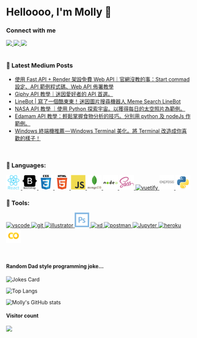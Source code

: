 # Helloooo, I'm Molly 👋



### Connect with me

<div > 
 
  <a href="https://molly1024.medium.com/" target="_blank">
      <img src="https://img.shields.io/badge/medium-%2312100E.svg?&style=for-the-badge&logo=medium&logoColor=white" />
  </a>
    
  <a href="mailto:momolly1024@gmail.com">
      <img src="https://img.shields.io/badge/-mail-red?style=for-the-badge&logo=gmail&logoColor=white"/>
  </a>

<!--   <a href="https://reurl.cc/ogLrDl" target="_blank">
      <img src="https://img.shields.io/badge/-resume-green?style=for-the-badge&logo=gitlab&logoColor=white"/>
  </a> -->
  
  <a href="https://momolly1024.github.io/momolly1024/" target="_blank">
      <img src="https://img.shields.io/badge/My%20Website-blue?style=for-the-badge"/>
  </a>

</div>

<br>


<div> 
 <h3 >📝 Latest Medium Posts</h3>

<!-- BLOG-POST-LIST:START -->
- [使用 Fast API + Render 架設免費 Web API｜官網沒教的事：Start commad 設定、API 範例程式碼、Web API 佈署教學](https://molly1024.medium.com/%E4%BD%BF%E7%94%A8-fast-api-render-%E6%9E%B6%E8%A8%AD%E5%85%8D%E8%B2%BB-web-api-%E5%AE%98%E7%B6%B2%E6%B2%92%E6%95%99%E7%9A%84%E4%BA%8B-start-commad-%E8%A8%AD%E5%AE%9A-api-%E7%AF%84%E4%BE%8B%E7%A8%8B%E5%BC%8F%E7%A2%BC-web-api-%E4%BD%88%E7%BD%B2%E6%95%99%E5%AD%B8-6da2a5a6a74e?source=rss-a56684c76423------2)
- [Giphy API 教學｜迷因愛好者的 API 首選。](https://molly1024.medium.com/giphy-api-%E6%95%99%E5%AD%B8-%E8%BF%B7%E5%9B%A0%E6%84%9B%E5%A5%BD%E8%80%85%E7%9A%84-api-%E9%A6%96%E9%81%B8-17a7b20bcd17?source=rss-a56684c76423------2)
- [LineBot | 寫了一個酷東東！ 迷因圖片搜尋機器人 Meme Search LineBot](https://molly1024.medium.com/linebot-%E5%AF%AB%E4%BA%86%E4%B8%80%E5%80%8B%E9%85%B7%E6%9D%B1%E6%9D%B1-%E8%BF%B7%E5%9B%A0%E5%9C%96%E7%89%87%E6%90%9C%E5%B0%8B%E6%A9%9F%E5%99%A8%E4%BA%BA-meme-search-linebot-bff9a79f97?source=rss-a56684c76423------2)
- [NASA API 教學 ｜使用 Python 探索宇宙。以獲得每日的太空照片為範例。](https://molly1024.medium.com/nasa-api-%E6%95%99%E5%AD%B8-%E4%BD%BF%E7%94%A8-python-%E6%8E%A2%E7%B4%A2%E5%AE%87%E5%AE%99-%E4%BB%A5%E7%8D%B2%E5%BE%97%E6%AF%8F%E6%97%A5%E7%9A%84%E5%A4%AA%E7%A9%BA%E7%85%A7%E7%89%87%E7%82%BA%E7%AF%84%E4%BE%8B-a9f560d113e5?source=rss-a56684c76423------2)
- [Edamam API 教學：輕鬆掌握食物分析的技巧。分別用 python 及 nodeJs 作範例。](https://molly1024.medium.com/edamam-api-%E6%95%99%E5%AD%B8-%E8%BC%95%E9%AC%86%E6%8E%8C%E6%8F%A1%E9%A3%9F%E7%89%A9%E5%88%86%E6%9E%90%E7%9A%84%E6%8A%80%E5%B7%A7-%E5%88%86%E5%88%A5%E7%94%A8-python-%E5%8F%8A-nodejs-%E4%BD%9C%E7%AF%84%E4%BE%8B-8779403703f?source=rss-a56684c76423------2)
- [Windows 終端機推薦 — Windows Terminal 美化。將 Terminal 改造成你喜歡的樣子！](https://molly1024.medium.com/windows-%E7%B5%82%E7%AB%AF%E6%A9%9F%E6%8E%A8%E8%96%A6-windows-terminal-%E7%BE%8E%E5%8C%96-%E5%B0%87-terminal-%E6%94%B9%E9%80%A0%E6%88%90%E4%BD%A0%E5%96%9C%E6%AD%A1%E7%9A%84%E6%A8%A3%E5%AD%90-9f6835951837?source=rss-a56684c76423------2)
<!-- BLOG-POST-LIST:END -->


 

</div>
<br>
<div >

  <h3 >🔧 Languages:</h3>
  <p > 
    <a href="https://reactjs.org/" target="_blank"> 
      <img src="https://raw.githubusercontent.com/devicons/devicon/master/icons/react/react-original-wordmark.svg" alt="react" width="40" height="40"/> </a> 
    <a href="https://getbootstrap.com" target="_blank"> 
      <img src="https://raw.githubusercontent.com/devicons/devicon/master/icons/bootstrap/bootstrap-plain-wordmark.svg" alt="bootstrap" width="40" height="40"/> </a> 
    <a href="https://www.w3schools.com/css/" target="_blank"> 
      <img src="https://raw.githubusercontent.com/devicons/devicon/master/icons/css3/css3-original-wordmark.svg" alt="css3" width="40" height="40"/> </a>
    <a href="https://www.w3.org/html/" target="_blank"> 
      <img src="https://raw.githubusercontent.com/devicons/devicon/master/icons/html5/html5-original-wordmark.svg" alt="html5" width="40" height="40"/> </a>
    <a href="https://developer.mozilla.org/en-US/docs/Web/JavaScript" target="_blank"> 
      <img src="https://raw.githubusercontent.com/devicons/devicon/master/icons/javascript/javascript-original.svg" alt="javascript" width="40" height="40"/> </a> 
    <a href="https://www.mongodb.com/" target="_blank"> 
      <img src="https://raw.githubusercontent.com/devicons/devicon/master/icons/mongodb/mongodb-original-wordmark.svg" alt="mongodb" width="40" height="40"/> </a> 
    <a href="https://nodejs.org" target="_blank"> 
      <img src="https://raw.githubusercontent.com/devicons/devicon/master/icons/nodejs/nodejs-original-wordmark.svg" alt="nodejs" width="40" height="40"/> </a>
    <a href="https://sass-lang.com" target="_blank"> 
      <img src="https://raw.githubusercontent.com/devicons/devicon/master/icons/sass/sass-original.svg" alt="sass" width="40" height="40"/> </a> 
    <a href="https://vuetifyjs.com/en/" target="_blank"> 
      <img src="https://bestofjs.org/logos/vuetify.svg" alt="vuetify" width="40" height="40"/> </a> 
    <a href="https://expressjs.com" target="_blank"> 
      <img src="https://raw.githubusercontent.com/devicons/devicon/master/icons/express/express-original-wordmark.svg" 
      alt="express" width="40" height="40"/> </a> 
    <a href="https://www.python.org" target="_blank"> 
      <img src="https://raw.githubusercontent.com/devicons/devicon/master/icons/python/python-original.svg" alt="python" width="40" height="40"/> </a>    
  </p>
 
  <h3 >🧰 Tools:</h3>
    <p > 
    <a href="https://code.visualstudio.com/" target="_blank"> 
      <img src="https://upload.wikimedia.org/wikipedia/commons/9/9a/Visual_Studio_Code_1.35_icon.svg" alt="vscode" width="40" height="40"/> </a>
       <a href="https://git-scm.com/" target="_blank"> 
      <img src="https://www.vectorlogo.zone/logos/git-scm/git-scm-icon.svg" alt="git" width="40" height="40"/> </a> 
      <a href="https://www.adobe.com/in/products/illustrator.html" target="_blank">   
      <img src="https://www.vectorlogo.zone/logos/adobe_illustrator/adobe_illustrator-icon.svg" alt="illustrator" width="40" height="40"/> </a>
       <a href="https://www.photoshop.com/en" target="_blank"> 
      <img src="https://raw.githubusercontent.com/devicons/devicon/master/icons/photoshop/photoshop-line.svg" alt="photoshop" width="40" height="40"/> </a>
      <a href="https://www.adobe.com/products/xd.html" target="_blank"> 
      <img src="https://cdn.worldvectorlogo.com/logos/adobe-xd.svg" alt="xd" width="40" height="40"/> </a>
      <a href="https://postman.com" target="_blank"> 
      <img src="https://www.vectorlogo.zone/logos/getpostman/getpostman-icon.svg" alt="postman" width="40" height="40"/> </a> 
    <a href="https://jupyter.org/" target="_blank"> 
      <img src="https://upload.wikimedia.org/wikipedia/commons/3/38/Jupyter_logo.svg" alt="Jupyter" width="40" height="40"/> </a>
      <a href="https://heroku.com" target="_blank"> 
      <img src="https://www.vectorlogo.zone/logos/heroku/heroku-icon.svg"  alt="heroku" width="40" height="40"/> </a> 
    <a href="https://colab.research.google.com/" target="_blank"> 
      <img src="img/colab.svg" alt="colab" width="40" height="40"/> </a>
  </p>

  
  
 <br>
 
  <h4>Random Dad style programming joke...</h4>
  <img src="https://readme-jokes.vercel.app/api?theme=react" alt="Jokes Card" />
 <br>
  
 
![Top Langs](https://github-readme-stats.vercel.app/api/top-langs/?username=momolly1024&theme=dark&layout=compact)
  
![Molly's GitHub stats](https://github-readme-stats.vercel.app/api?username=momolly1024&count_private=true&show_icons=true&theme=dark)
<br />
<!-- [![GitHub Streak](https://github-readme-streak-stats.herokuapp.com/?user=momolly1024&theme=radical)](https://git.io/streak-stats) 
<br /> -->
</div>




 
<div > 
  <h4>Visitor count</h4>
  <img src="https://profile-counter.glitch.me/momolly1024/count.svg" />
</div>

<br>








 









